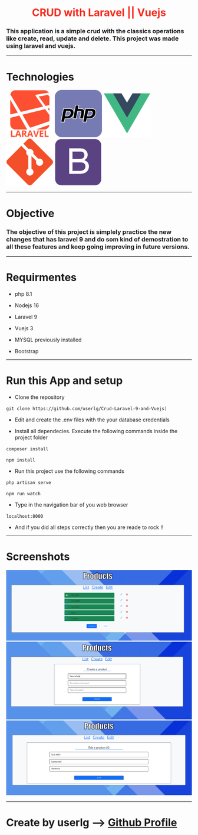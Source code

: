# <h1 style='text-align: center; color: #F72C1F;'>CRUD with Laravel || Vuejs</h1>

### This application is a simple crud with the classics operations like create, read, update and delete. This project was made using laravel and vuejs.

---------

# Technologies

![ png1 ](assets/Laravel.png)
![ png2 ](assets/php.png)
![ png3 ](assets/vuejs.png)
![ png4 ](assets/git.png)
![ png5 ](assets/bootstrap.png)


------------------

# Objective

### The objective of this project is simplely practice the new changes that has laravel 9 and do som kind of demostration to all these features and keep going improving in future versions.

-------

# Requirmentes

+ php 8.1

+ Nodejs 16

+ Laravel 9

+ Vuejs 3

+ MYSQL previously installed

+ Bootstrap

-------
# Run this App and setup
+ Clone the repository
```
git clone https://github.com/userlg/Crud-Laravel-9-and-Vuejs)
```
+ Edit and create the .env files with the your database credentials

+ Install all dependecies. Execute the following commands inside the project folder
```
composer install
```
```
npm install
```
+ Run this project use the following commands
```
php artisan serve
```
```
npm run watch
```
+ Type in the navigation bar of you web browser
```
localhost:8000
```
+ And if you did all steps correctly then you are reade to rock !!
--------
# Screenshots

![ img1 ](assets/img1.png)
![ img2 ](assets/img2.png)
![ img3 ](assets/img3.png)
_______
# Create by userlg --> <a href='https://github.com/userlg'>Github Profile</a>